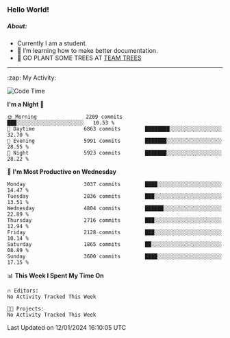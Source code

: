 ### Hello World!

##### About:
- Currently I am a student.
- 🌱 I’m learning how to make better documentation.
- 🌱 GO PLANT SOME TREES AT [TEAM TREES](https://teamtrees.org/)

---
  <summary>:zap: My Activity:</summary>
  
<!--START_SECTION:waka-->
![Code Time](http://img.shields.io/badge/Code%20Time-1%2C268%20hrs%2025%20mins-blue)

**I'm a Night 🦉** 

```text
🌞 Morning                2209 commits        ███░░░░░░░░░░░░░░░░░░░░░░   10.53 % 
🌆 Daytime                6863 commits        ████████░░░░░░░░░░░░░░░░░   32.70 % 
🌃 Evening                5991 commits        ███████░░░░░░░░░░░░░░░░░░   28.55 % 
🌙 Night                  5923 commits        ███████░░░░░░░░░░░░░░░░░░   28.22 % 
```
📅 **I'm Most Productive on Wednesday** 

```text
Monday                   3037 commits        ████░░░░░░░░░░░░░░░░░░░░░   14.47 % 
Tuesday                  2836 commits        ███░░░░░░░░░░░░░░░░░░░░░░   13.51 % 
Wednesday                4804 commits        ██████░░░░░░░░░░░░░░░░░░░   22.89 % 
Thursday                 2716 commits        ███░░░░░░░░░░░░░░░░░░░░░░   12.94 % 
Friday                   2128 commits        ███░░░░░░░░░░░░░░░░░░░░░░   10.14 % 
Saturday                 1865 commits        ██░░░░░░░░░░░░░░░░░░░░░░░   08.89 % 
Sunday                   3600 commits        ████░░░░░░░░░░░░░░░░░░░░░   17.15 % 
```


📊 **This Week I Spent My Time On** 

```text
🔥 Editors: 
No Activity Tracked This Week

🐱‍💻 Projects: 
No Activity Tracked This Week
```


 Last Updated on 12/01/2024 16:10:05 UTC
<!--END_SECTION:waka-->
